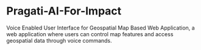 # Pragati-AI-For-Impact
Voice Enabled User Interface for Geospatial Map Based Web Application, a web application where users can control map features and access geospatial data through voice commands. 
